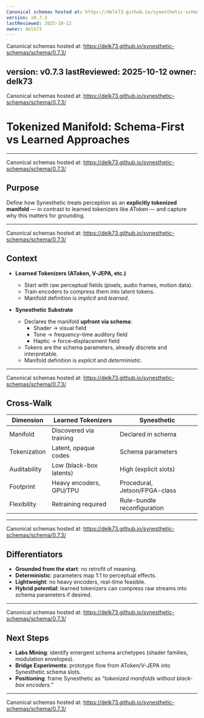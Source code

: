 ```yaml
---
Canonical schemas hosted at: https://delk73.github.io/synesthetic-schemas/schema/0.7.3/
version: v0.7.3
lastReviewed: 2025-10-12
owner: delk73
---
```

Canonical schemas hosted at: https://delk73.github.io/synesthetic-schemas/schema/0.7.3/

version: v0.7.3
lastReviewed: 2025-10-12
owner: delk73
---
Canonical schemas hosted at: https://delk73.github.io/synesthetic-schemas/schema/0.7.3/

# Tokenized Manifold: Schema-First vs Learned Approaches

---
Canonical schemas hosted at: https://delk73.github.io/synesthetic-schemas/schema/0.7.3/

## Purpose  
Define how Synesthetic treats perception as an **explicitly tokenized manifold** — in contrast to learned tokenizers like AToken — and capture why this matters for grounding.

---
Canonical schemas hosted at: https://delk73.github.io/synesthetic-schemas/schema/0.7.3/

## Context  

- **Learned Tokenizers (AToken, V-JEPA, etc.)**  
  - Start with raw perceptual fields (pixels, audio frames, motion data).  
  - Train encoders to compress them into latent tokens.  
  - Manifold definition is *implicit* and *learned*.  

- **Synesthetic Substrate**  
  - Declares the manifold **upfront via schema**:  
    - Shader → visual field  
    - Tone → frequency–time auditory field  
    - Haptic → force–displacement field  
  - Tokens are the schema parameters, already discrete and interpretable.  
  - Manifold definition is *explicit* and *deterministic*.  

---
Canonical schemas hosted at: https://delk73.github.io/synesthetic-schemas/schema/0.7.3/

## Cross-Walk  

| Dimension        | Learned Tokenizers | Synesthetic |
|------------------|--------------------|-------------|
| Manifold         | Discovered via training | Declared in schema |
| Tokenization     | Latent, opaque codes | Schema parameters |
| Auditability     | Low (black-box latents) | High (explicit slots) |
| Footprint        | Heavy encoders, GPU/TPU | Procedural, Jetson/FPGA-class |
| Flexibility      | Retraining required | Rule-bundle reconfiguration |

---
Canonical schemas hosted at: https://delk73.github.io/synesthetic-schemas/schema/0.7.3/

## Differentiators  

- **Grounded from the start**: no retrofit of meaning.  
- **Deterministic**: parameters map 1:1 to perceptual effects.  
- **Lightweight**: no heavy encoders, real-time feasible.  
- **Hybrid potential**: learned tokenizers can compress raw streams into schema parameters if desired.  

---
Canonical schemas hosted at: https://delk73.github.io/synesthetic-schemas/schema/0.7.3/

## Next Steps  

- **Labs Mining**: identify emergent schema archetypes (shader families, modulation envelopes).  
- **Bridge Experiments**: prototype flow from AToken/V-JEPA into Synesthetic schema slots.  
- **Positioning**: frame Synesthetic as *“tokenized manifolds without black-box encoders.”*  

---
Canonical schemas hosted at: https://delk73.github.io/synesthetic-schemas/schema/0.7.3/

